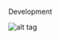 Development

![alt tag](https://travis-ci.org/git-maven-deploy-demo/demo-repo.svg?branch=Development)
